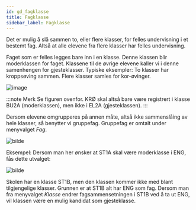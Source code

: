 ```yaml
---
id: gd_fagklasse
title: Fagklasse
sidebar_label: Fagklasse
---
```

Det er mulig å slå sammen to, eller flere klasser, for felles undervisning i et bestemt fag. Altså at alle elevene fra flere klasser har felles undervisning. 

Faget som er felles legges bare inn i en klasse. Denne klassen blir moderklassen for faget. Klassene til de øvrige elevene kaller vi i denne samenhengen for gjesteklasser. Typiske eksempler: To klasser har kroppsøving sammen. Flere klasser samles for kor-øvinger.

![image](https://user-images.githubusercontent.com/80097133/120986532-fed24f80-c77c-11eb-9e4a-d54d52f39336.png)

:::note Merk
Se figuren ovenfor. KRØ skal altså bare være registrert i klasse BU2A (moderklassen), men ikke i EL2A (gjesteklassen).
:::

Dersom elevene omgrupperes på annen måte, altså ikke sammenslåing av hele klasser, så benytter vi gruppefag. Gruppefag er omtalt under menyvalget _Fag_.

![bilde](https://user-images.githubusercontent.com/80097133/148374550-0c5c7ab8-ada0-4e82-a09f-c67807992760.png)

Eksempel: Dersom man her ønsker at ST1A skal være moderklasse i ENG, fås dette utvalget:
 
![bilde](https://user-images.githubusercontent.com/80097133/148374862-0c71e359-f7a7-4d8a-a079-6c2658a5f1cb.png)

Skolen har en klasse ST1B, men den klassen kommer ikke med blant tilgjengelige klasser. Grunnen er at ST1B alt har ENG som fag. Dersom man fra menyvalget _Klasse_ endrer fagsammensetningen i ST1B ved å ta ut ENG, vil klassen være en mulig kandidat som gjesteklasse.
